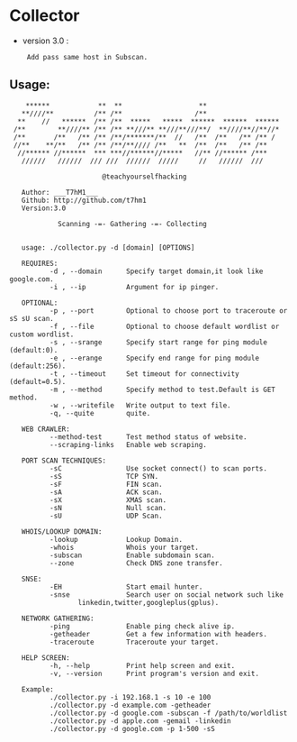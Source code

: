 # Collector

* version 3.0 :

       Add pass same host in Subscan.

## Usage:
        ******            **  **                   **
       **////**          /** /**                  /**
      **    //   ******  /** /**  *****   *****  ******  ******  ******
     /**        **////** /** /** **///** **///**///**/  **////**//**//*
     /**       /**   /** /** /**/*******/**  //   /**  /**   /** /** /
     //**    **/**   /** /** /**/**//// /**   **  /**  /**   /** /**
      //****** //******  *** ***//******//*****   //** //****** /***
       //////   //////  /// ///  //////  /////     //   //////  ///

                           @teachyourselfhacking

       Author: ___T7hM1___
       Github: http://github.com/t7hm1
       Version:3.0

                Scanning -=- Gathering -=- Collecting


       usage: ./collector.py -d [domain] [OPTIONS]

       REQUIRES:
              -d , --domain      Specify target domain,it look like google.com.
              -i , --ip          Argument for ip pinger.

       OPTIONAL:
              -p , --port        Optional to choose port to traceroute or sS sU scan.
              -f , --file        Optional to choose default wordlist or custom wordlist.
              -s , --srange      Specify start range for ping module (default:0).
              -e , --erange      Specify end range for ping module (default:256).
              -t , --timeout     Set timeout for connectivity (default=0.5).
              -m , --method      Specify method to test.Default is GET method.
              -w , --writefile   Write output to text file.
              -q, --quite        quite.

       WEB CRAWLER:
              --method-test      Test method status of website.
              --scraping-links   Enable web scraping.

       PORT SCAN TECHNIQUES:
              -sC                Use socket connect() to scan ports.
              -sS                TCP SYN.
              -sF                FIN scan.
              -sA                ACK scan.
              -sX                XMAS scan.
              -sN                Null scan.
              -sU                UDP Scan.

       WHOIS/LOOKUP DOMAIN:
              -lookup            Lookup Domain.
              -whois             Whois your target.
              -subscan           Enable subdomain scan.
              --zone             Check DNS zone transfer.

       SNSE:
              -EH                Start email hunter.
              -snse              Search user on social network such like 
                     linkedin,twitter,googleplus(gplus).

       NETWORK GATHERING:
              -ping              Enable ping check alive ip.
              -getheader         Get a few information with headers.
              -traceroute        Traceroute your target.

       HELP SCREEN:
              -h, --help         Print help screen and exit.
              -v, --version      Print program's version and exit.

       Example:
              ./collector.py -i 192.168.1 -s 10 -e 100
              ./collector.py -d example.com -getheader
              ./collector.py -d google.com -subscan -f /path/to/worldlist
              ./collector.py -d apple.com -gemail -linkedin
              ./collector.py -d google.com -p 1-500 -sS

